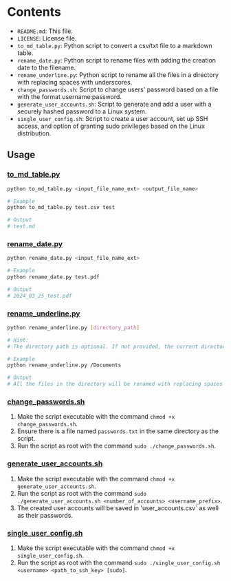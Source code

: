# Contents

- `README.md`: This file.
- `LICENSE`: License file.
- `to_md_table.py`: Python script to convert a csv/txt file to a markdown table.
- `rename_date.py`: Python script to rename files with adding the creation date to the filename.
- `rename_underline.py`: Python script to rename all the files in a directory with replacing spaces with underscores.
- `change_passwords.sh`: Script to change users' password based on a file with the format username:password.
- `generate_user_accounts.sh`: Script to generate and add a user with a securely hashed password to a Linux system.
- `single_user_config.sh`: Script to create a user account, set up SSH access, and option of granting sudo privileges based on the Linux distribution.


## Usage

### [to_md_table.py](to_md_table.py)

```bash
python to_md_table.py <input_file_name_ext> <output_file_name>

# Example
python to_md_table.py test.csv test

# Output
# test.md
```

### [rename_date.py](rename_date.py)

```bash
python rename_date.py <input_file_name_ext>

# Example
python rename_date.py test.pdf

# Output
# 2024_03_25_test.pdf
```

### [rename_underline.py](rename_underline.py)

```bash
python rename_underline.py [directory_path]

# Hint:
# The directory path is optional. If not provided, the current directory will be considered.

# Example
python rename_underline.py /Documents

# Output
# All the files in the directory will be renamed with replacing spaces with underscores.
```

### [change_passwords.sh](change_passwords.sh)

1. Make the script executable with the command `chmod +x change_passwords.sh`.
2. Ensure there is a file named `passwords.txt` in the same directory as the script.
3. Run the script as root with the command `sudo ./change_passwords.sh`.


### [generate_user_accounts.sh](generate_user_accounts.sh)

1. Make the script executable with the command `chmod +x generate_user_accounts.sh`.
2. Run the script as root with the command `sudo ./generate_user_accounts.sh <number_of_accounts> <username_prefix>`.
3. The created user accounts will be saved in 'user_accounts.csv` as well as their passwords.


### [single_user_config.sh](single_user_config.sh)

1. Make the script executable with the command `chmod +x single_user_config.sh`.
2. Run the script as root with the command `sudo ./single_user_config.sh <username> <path_to_ssh_key> [sudo]`.
